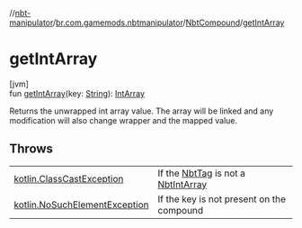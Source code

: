 //[nbt-manipulator](../../../index.md)/[br.com.gamemods.nbtmanipulator](../index.md)/[NbtCompound](index.md)/[getIntArray](get-int-array.md)

# getIntArray

[jvm]\
fun [getIntArray](get-int-array.md)(key: [String](https://kotlinlang.org/api/latest/jvm/stdlib/kotlin/-string/index.html)): [IntArray](https://kotlinlang.org/api/latest/jvm/stdlib/kotlin/-int-array/index.html)

Returns the unwrapped int array value. The array will be linked and any modification will also change wrapper and the mapped value.

## Throws

| | |
|---|---|
| [kotlin.ClassCastException](https://kotlinlang.org/api/latest/jvm/stdlib/kotlin/-class-cast-exception/index.html) | If the [NbtTag](../-nbt-tag/index.md) is not a [NbtIntArray](../-nbt-int-array/index.md) |
| [kotlin.NoSuchElementException](https://kotlinlang.org/api/latest/jvm/stdlib/kotlin/-no-such-element-exception/index.html) | If the key is not present on the compound |
